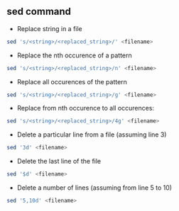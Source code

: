 ## sed command
- Replace string in a file
```bash
sed 's/<string>/<replaced_string>/' <filename>
```

- Replace the nth occurence of a pattern 
```bash
sed 's/<string>/<replaced_string>/n' <filename>
```

- Replace all occurences of the pattern
```bash
sed 's/<string>/<replaced_string>/g' <filename>
```

- Replace from nth occurence to all occurences:
```bash
sed 's/<string>/<replaced_string>/4g' <filename>
```

- Delete a particular line from a file (assuming line 3)
```bash
sed '3d' <filename>
```

- Delete the last line of the file
```bash
sed '$d' <filename>
```

- Delete a number of lines (assuming from line 5 to 10)
```bash
sed '5,10d' <filename>
```

